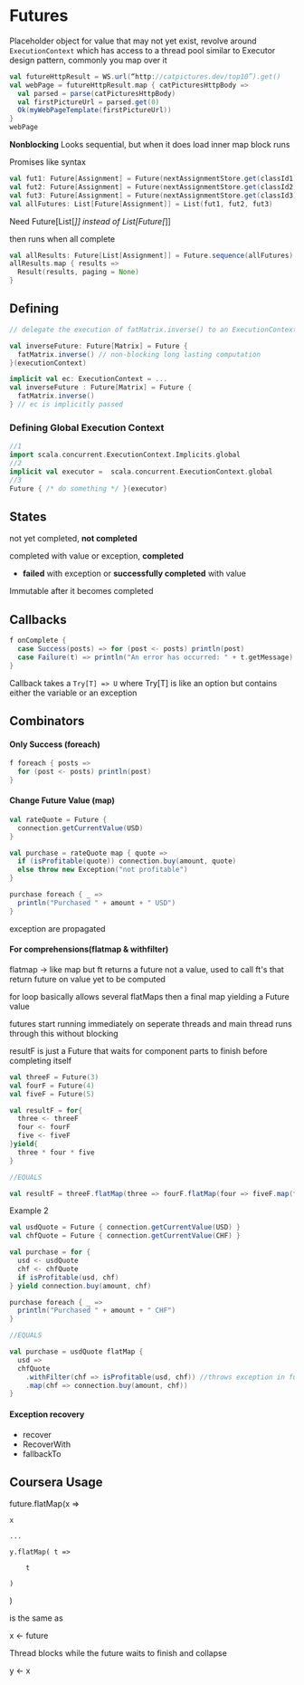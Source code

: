 # Futures

Placeholder object for value that may not yet exist, revolve around `ExecutionContext` which has access to a thread pool similar to Executor design pattern, commonly you map over it

```scala
val futureHttpResult = WS.url(“http://catpictures.dev/top10”).get()
val webPage = futureHttpResult.map { catPicturesHttpBody =>
  val parsed = parse(catPicturesHttpBody)
  val firstPictureUrl = parsed.get(0)
  Ok(myWebPageTemplate(firstPictureUrl))
}
webPage
```

**Nonblocking** Looks sequential, but when it does load inner map block runs

Promises like syntax

```scala
val fut1: Future[Assignment] = Future(nextAssignmentStore.get(classId1))
val fut2: Future[Assignment] = Future(nextAssignmentStore.get(classId2))
val fut3: Future[Assignment] = Future(nextAssignmentStore.get(classId3))
val allFutures: List[Future[Assignment]] = List(fut1, fut2, fut3)
```

Need Future[List[_]] instead of List[Future[_]]

then runs when all complete

```scala
val allResults: Future[List[Assignment]] = Future.sequence(allFutures)
allResults.map { results =>
  Result(results, paging = None)
}

```

## Defining

```scala
// delegate the execution of fatMatrix.inverse() to an ExecutionContext and embody the result of the computation in inverseFuture.

val inverseFuture: Future[Matrix] = Future {
  fatMatrix.inverse() // non-blocking long lasting computation
}(executionContext)

implicit val ec: ExecutionContext = ...
val inverseFuture : Future[Matrix] = Future {
  fatMatrix.inverse()
} // ec is implicitly passed
```

### Defining Global Execution Context

```scala
//1
import scala.concurrent.ExecutionContext.Implicits.global
//2
implicit val executor =  scala.concurrent.ExecutionContext.global
//3
Future { /* do something */ }(executor)
```



## States

not yet completed, **not completed**

completed with value or exception, **completed**

- **failed** with exception or **successfully completed** with value

Immutable after it becomes completed

## Callbacks

```scala
f onComplete {
  case Success(posts) => for (post <- posts) println(post)
  case Failure(t) => println("An error has occurred: " + t.getMessage)
}
```

Callback takes a `Try[T] => U` where Try[T] is like an option but contains either the variable or an exception

## Combinators

#### Only Success (foreach)

```scala
f foreach { posts =>
  for (post <- posts) println(post)
}
```

#### Change Future Value (map)

```scala
val rateQuote = Future {
  connection.getCurrentValue(USD)
}

val purchase = rateQuote map { quote =>
  if (isProfitable(quote)) connection.buy(amount, quote)
  else throw new Exception("not profitable")
}

purchase foreach { _ =>
  println("Purchased " + amount + " USD")
}
```

exception are propagated

#### For comprehensions(flatmap & withfilter)

flatmap -> like map but ft returns a future not a value, used to call ft's that return future on value yet to be computed

for loop basically allows several flatMaps then a final map yielding a Future value

futures start running immediately on seperate threads and main thread runs through this without blocking

resultF is just a Future that waits for component parts to finish before completing itself

```scala
val threeF = Future(3)
val fourF = Future(4)
val fiveF = Future(5)

val resultF = for{
  three <- threeF
  four <- fourF
  five <- fiveF
}yield{
  three * four * five
}

//EQUALS

val resultF = threeF.flatMap(three => fourF.flatMap(four => fiveF.map(five => three * four * five)))
```

Example 2

```scala
val usdQuote = Future { connection.getCurrentValue(USD) }
val chfQuote = Future { connection.getCurrentValue(CHF) }

val purchase = for {
  usd <- usdQuote
  chf <- chfQuote
  if isProfitable(usd, chf)
} yield connection.buy(amount, chf)

purchase foreach { _ =>
  println("Purchased " + amount + " CHF")
}

//EQUALS

val purchase = usdQuote flatMap {
  usd =>
  chfQuote
    .withFilter(chf => isProfitable(usd, chf)) //throws exception in future if bool false
    .map(chf => connection.buy(amount, chf))
}
```

#### Exception recovery

- recover
- RecoverWith
- fallbackTo

## Coursera Usage

future.flatMap(x =>

	x

	...

	y.flatMap( t =>

		t

	)

)



is the same as

x <- future

Thread blocks while the future waits to finish and collapse

y <- x